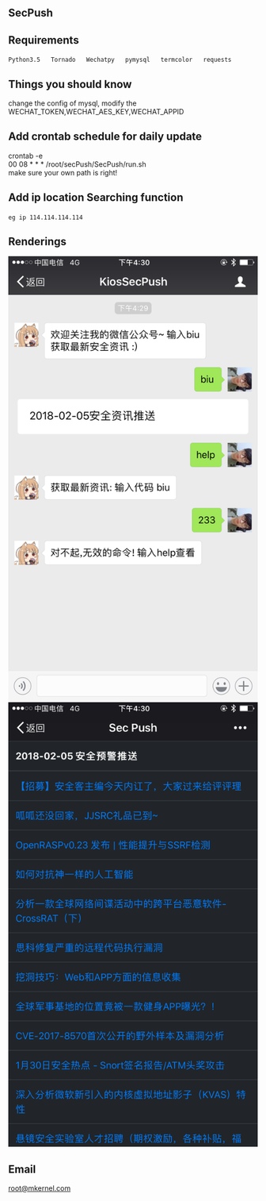 ## SecPush
## Requirements
`
Python3.5  
Tornado  
Wechatpy  
pymysql  
termcolor  
requests  
`
## Things you should know
change the config of mysql, modify the WECHAT_TOKEN,WECHAT_AES_KEY,WECHAT_APPID

## Add crontab schedule for daily update
crontab -e  
00 08 * * * /root/secPush/SecPush/run.sh  
make sure your own path is right!  

## Add ip location Searching function
`
eg ip 114.114.114.114
`
## Renderings
![](https://raw.githubusercontent.com/3lackrush/secPush/master/images/IMG_0503.PNG)
![](https://raw.githubusercontent.com/3lackrush/secPush/master/images/IMG_0504.PNG)

## Email
root@mkernel.com
